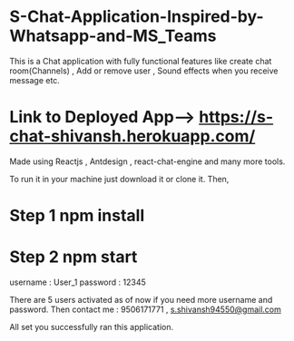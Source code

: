 # S-Chat-Application-Inspired-by-Whatsapp-and-MS_Teams
This is a Chat application with fully functional features like create chat room(Channels) , Add or remove user , Sound effects when you receive message etc.
# Link to Deployed App-->   https://s-chat-shivansh.herokuapp.com/


Made using Reactjs , Antdesign , react-chat-engine and many more tools.

To run it in your machine just download it or clone it.
Then,
# Step 1    npm install
# Step 2    npm start 

username :  User_1
password : 12345



There are 5 users activated as of now if you need more username and password.
Then contact me : 9506171771     , s.shivansh94550@gmail.com



All set you successfully ran this application.
